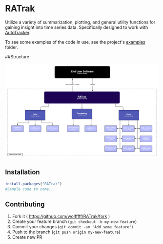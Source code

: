# RATrak

Utilize a variety of summarization, plotting, and general utility functions for gaining insight into time series data. Specifically designed to work with [AutoTracker](https://github.com/de-Bivort-Lab/autotracker).

To see some examples of the code in use, see the project's [examples](https://github.com/Wolfffff/RATrak) folder.

##Structure

![](https://raw.githubusercontent.com/Wolfffff/RATrak/master/Resources/RATrak_200618.png)


## Installation

```R
install.packages("RATrak")
#Sample code to come...
```



## Contributing

1. Fork it ( https://github.com/wolfffff/RATrak/fork )
2. Create your feature branch (`git checkout -b my-new-feature`)
3. Commit your changes (`git commit -am 'Add some feature'`)
4. Push to the branch (`git push origin my-new-feature`)
5. Create new PR

